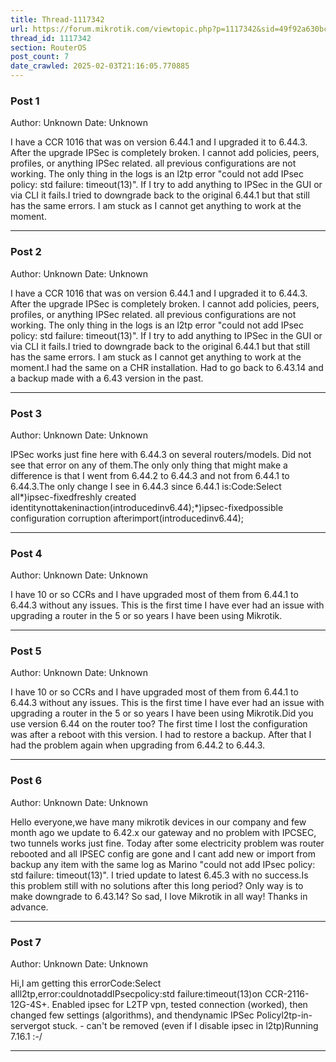 ```yaml
---
title: Thread-1117342
url: https://forum.mikrotik.com/viewtopic.php?p=1117342&sid=49f92a630bc7970d8ca50523be880e8f#p1117342
thread_id: 1117342
section: RouterOS
post_count: 7
date_crawled: 2025-02-03T21:16:05.770885
---
```


### Post 1
Author: Unknown
Date: Unknown

I have a CCR 1016 that was on version 6.44.1 and I upgraded it to 6.44.3. After the upgrade IPSec is completely broken. I cannot add policies, peers, profiles, or anything IPSec related. all previous configurations are not working. The only thing in the logs is an l2tp error "could not add IPsec policy: std failure: timeout(13)". If I try to add anything to IPSec in the GUI or via CLI it fails.I tried to downgrade back to the original 6.44.1 but that still has the same errors. I am stuck as I cannot get anything to work at the moment.

---
### Post 2
Author: Unknown
Date: Unknown

I have a CCR 1016 that was on version 6.44.1 and I upgraded it to 6.44.3. After the upgrade IPSec is completely broken. I cannot add policies, peers, profiles, or anything IPSec related. all previous configurations are not working. The only thing in the logs is an l2tp error "could not add IPsec policy: std failure: timeout(13)". If I try to add anything to IPSec in the GUI or via CLI it fails.I tried to downgrade back to the original 6.44.1 but that still has the same errors. I am stuck as I cannot get anything to work at the moment.I had the same on a CHR installation. Had to go back to 6.43.14 and a backup made with a 6.43 version in the past.

---
### Post 3
Author: Unknown
Date: Unknown

IPSec works just fine here with 6.44.3 on several routers/models. Did not see that error on any of them.The only only thing that might make a difference is that I went from 6.44.2 to 6.44.3 and not from 6.44.1 to 6.44.3.The only change I see in 6.44.3 since 6.44.1 is:Code:Select all*)ipsec-fixedfreshly created identitynottakeninaction(introducedinv6.44);*)ipsec-fixedpossible configuration corruption afterimport(introducedinv6.44);

---
### Post 4
Author: Unknown
Date: Unknown

I have 10 or so CCRs and I have upgraded most of them from 6.44.1 to 6.44.3 without any issues. This is the first time I have ever had an issue with upgrading a router in the 5 or so years I have been using Mikrotik.

---
### Post 5
Author: Unknown
Date: Unknown

I have 10 or so CCRs and I have upgraded most of them from 6.44.1 to 6.44.3 without any issues. This is the first time I have ever had an issue with upgrading a router in the 5 or so years I have been using Mikrotik.Did you use version 6.44 on the router too? The first time I lost the configuration was after a reboot with this version. I had to restore a backup. After that I had the problem again when upgrading from 6.44.2 to 6.44.3.

---
### Post 6
Author: Unknown
Date: Unknown

Hello everyone,we have many mikrotik devices in our company and few month ago we update to 6.42.x our gateway and no problem with IPCSEC, two tunnels works just fine. Today after some electricity problem was router rebooted and all IPSEC config are gone and I cant add new or import from backup any item with the same log as Marino "could not add IPsec policy: std failure: timeout(13)". I tried update to latest 6.45.3 with no success.Is this problem still with no solutions after this long period? Only way is to make downgrade to 6.43.14? So sad, I love Mikrotik in all way! Thanks in advance.

---
### Post 7
Author: Unknown
Date: Unknown

Hi,I am getting this errorCode:Select alll2tp,error:couldnotaddIPsecpolicy:std failure:timeout(13)on CCR-2116-12G-4S+. Enabled ipsec for L2TP vpn, tested connection (worked), then changed few settings (algorithms), and thendynamic IPSec Policyl2tp-in-servergot stuck. - can't be removed (even if I disable ipsec in l2tp)Running 7.16.1 :-/

---
